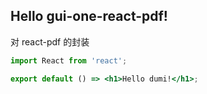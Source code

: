 ## Hello gui-one-react-pdf!

对 react-pdf 的封装

```jsx
import React from 'react';

export default () => <h1>Hello dumi!</h1>;
```
